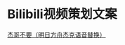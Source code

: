 # Bilibili视频策划文案

[杰哥不要（明日方舟杰克语音替换）](Bilibili%E8%A7%86%E9%A2%91%E7%AD%96%E5%88%92%E6%96%87%E6%A1%88%207a15aaad186048feb4a5d89454f8e13c/%E6%9D%B0%E5%93%A5%E4%B8%8D%E8%A6%81%EF%BC%88%E6%98%8E%E6%97%A5%E6%96%B9%E8%88%9F%E6%9D%B0%E5%85%8B%E8%AF%AD%E9%9F%B3%E6%9B%BF%E6%8D%A2%EF%BC%89%201b2df25d4c594391bd2959742518a4f9.md)